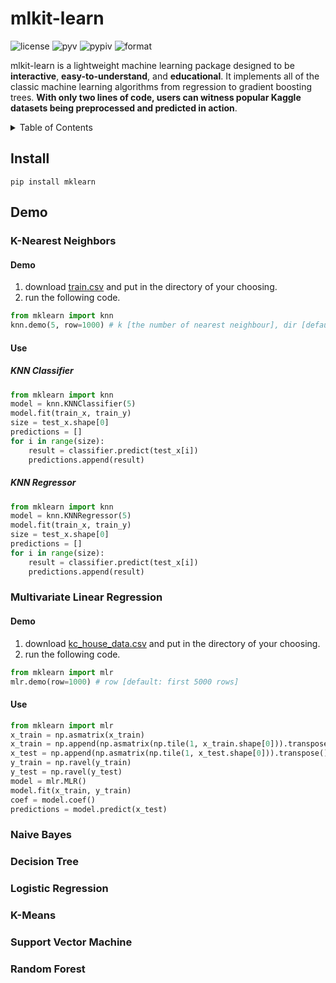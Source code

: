 mlkit-learn
===========
![license](https://img.shields.io/github/license/ryanxjhan/mlkit-learn.svg)
![pyv](https://img.shields.io/pypi/pyversions/mklearn.svg)
![pypiv](https://img.shields.io/pypi/v/mklearn.svg?color=green)
![format](https://img.shields.io/pypi/format/mklearn.svg)

mlkit-learn is a lightweight machine learning package designed to be **interactive**, **easy-to-understand**, and **educational**. It implements all of the classic machine learning algorithms from regression to gradient boosting trees. **With only two lines of code, users can witness popular Kaggle datasets being preprocessed and predicted in action**.


<details><summary>Table of Contents</summary><p>
[K-Nearest Neighbors](#k-nearest-neighbors)

[Multivariate Linear Regression](#multivariate-linear-regression)

[Naive Bayes](#naive-bayes)

[Decision Tree](#decision-tree)

[Logistic Regression](#logistic-regression)

[K-Means](#k-means)

[Support Vector Machine](#support-vector-machine)

[Random Forest](#random-forest)
</p></details><p></p>


## Install
`pip install mklearn`


## Demo


### K-Nearest Neighbors
#### Demo
1. download [train.csv](https://www.kaggle.com/c/digit-recognizer/data) and put in the directory of your choosing.
2. run the following code.
```python
from mklearn import knn
knn.demo(5, row=1000) # k [the number of nearest neighbour], dir [default: current directory], row [default: first 5000 rows]
```
#### Use

##### KNN Classifier

```python
from mklearn import knn
model = knn.KNNClassifier(5)
model.fit(train_x, train_y)
size = test_x.shape[0]
predictions = []
for i in range(size):
    result = classifier.predict(test_x[i])
    predictions.append(result)
```

##### KNN Regressor

```python
from mklearn import knn
model = knn.KNNRegressor(5)
model.fit(train_x, train_y)
size = test_x.shape[0]
predictions = []
for i in range(size):
    result = classifier.predict(test_x[i])
    predictions.append(result)
```

### Multivariate Linear Regression
#### Demo
1. download [kc_house_data.csv](https://www.kaggle.com/harlfoxem/housesalesprediction/download#kc_house_data.csv) and put in the directory of your choosing.
2. run the following code.
```python
from mklearn import mlr
mlr.demo(row=1000) # row [default: first 5000 rows]
```
#### Use

```python
from mklearn import mlr
x_train = np.asmatrix(x_train)
x_train = np.append(np.asmatrix(np.tile(1, x_train.shape[0])).transpose(), x_train, axis=1)
x_test = np.append(np.asmatrix(np.tile(1, x_test.shape[0])).transpose(), x_test, axis=1)
y_train = np.ravel(y_train)
y_test = np.ravel(y_test)
model = mlr.MLR()
model.fit(x_train, y_train)
coef = model.coef()
predictions = model.predict(x_test)
```
### Naive Bayes
### Decision Tree
### Logistic Regression
### K-Means
### Support Vector Machine
### Random Forest




